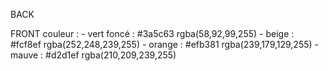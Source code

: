 BACK


FRONT
    couleur : 
        -  vert foncé : #3a5c63 rgba(58,92,99,255)
        -  beige  :     #fcf8ef rgba(252,248,239,255)
        -  orange :     #efb381 rgba(239,179,129,255)
        -  mauve  :     #d2d1ef rgba(210,209,239,255)